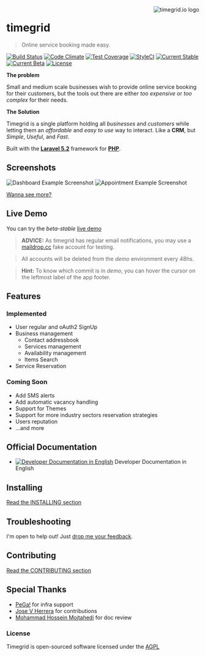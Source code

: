 <a href="http://www.timegrid.io/">
    <img src="http://i.imgur.com/905Lv7L.png" alt="timegrid.io logo" title="timegrid.io" align="right" />
</a>

timegrid
============

> Online service booking made easy.

[![Build Status](https://travis-ci.org/alariva/timegrid.svg?branch=development)](https://travis-ci.org/alariva/timegrid)
[![Code Climate](https://codeclimate.com/github/alariva/timegrid/badges/gpa.svg)](https://codeclimate.com/github/alariva/timegrid)
[![Test Coverage](https://codeclimate.com/github/alariva/timegrid/badges/coverage.svg)](https://codeclimate.com/github/alariva/timegrid/coverage)
[![StyleCI](https://styleci.io/repos/45974720/shield)](https://styleci.io/repos/45974720)
[![Current Stable](https://img.shields.io/badge/stable-3.6.0-green.svg?style=flat-square)](http://timegrid.io/)
[![Current Beta](https://img.shields.io/badge/dev--beta-4.0--dev-orange.svg?style=flat-square)](http://demo.timegrid.io/)
[![License](https://img.shields.io/:license-AGPL--3.0-blue.svg?style=flat-square)](http://www.gnu.org/licenses/agpl-3.0.txt)

**The problem**

Small and medium scale businesses wish to provide online service booking for their customers, but the tools out there are either *too expensive* or *too complex* for their needs.

**The Solution**

Timegrid is a single platform holding all *businesses* and *customers* while letting them an *affordable* and *easy to use* way to interact. Like a **CRM**, but *Simple*, *Useful*, and *Fast*.

Built with the [**Laravel 5.2**](http://laravel.com/docs/5.2) framework for [**PHP**](http://php.net/).

## Screenshots

![Dashboard Example Screenshot](http://i.imgur.com/I7i4kLl.png)
![Appointment Example Screenshot](http://i.imgur.com/y1sw5nH.png)

[Wanna see more?](https://github.com/alariva/timegrid/wiki/Screenshots)

## Live Demo

You can try the *beta-stable* [live demo](http://demo.timegrid.io/)

> **ADVICE:** As timegrid has regular email notifications, you may use a [maildrop.cc](http://maildrop.cc/) fake account for testing.

> All accounts will be deleted from the *demo* environment every 48hs.

> **Hint:** To know which commit is in *demo*, you can hover the cursor on the leftmost label of the app footer.

## Features

### Implemented

  * User regular and oAuth2 SignUp
  * Business management
    * Contact addressbook
    * Services management
    * Availability management
    * Items Search
  * Service Reservation

### Coming Soon

  * Add SMS alerts
  * Add automatic vacancy handling
  * Support for Themes
  * Support for more industry sectors reservation strategies
  * Users reputation
  * ...and more

## Official Documentation

  * [![Developer Documentation in English](https://readthedocs.org/projects/timegrid-doc-dev/badge/?version=latest)](http://timegrid-doc-dev.readthedocs.org/en/latest/?badge=latest) Developer Documentation in English

## Installing

[Read the INSTALLING section](INSTALLING.md)

## Troubleshooting

I'm open to help out! Just [drop me your feedback](https://timegrid.slack.com/messages/general/).

## Contributing

[Read the CONTRIBUTING section](CONTRIBUTING.md)

## Special Thanks

  * [PeGa!](http://ar.linkedin.com/in/pabloegonzalez) for infra support
  * [Jose V Herrera](https://github.com/josevh) for contributions
  * [Mohammad Hossein Mojtahedi](https://github.com/MHM5000) for doc review

### License

Timegrid is open-sourced software licensed under the [AGPL](http://www.gnu.org/licenses/agpl-3.0-standalone.html)
